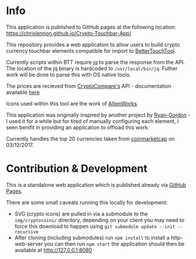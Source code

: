 # Info
This application is published to GitHub pages at the following location: https://chrislennon.github.io/Crypto-Touchbar-App/

This repository provides a web application to allow users to build crypto currency touchbar elements compatible for import to [BetterTouchTool](https://www.boastr.net/). 

Currently scripts within BTT require [jq](https://stedolan.github.io/jq/) to parse the response from the API. The location of the jq binary is hardcoded to `/usr/local/bin/jq`. Futher work will be done to parse this with OS native tools.

The prices are recieved from [CryptoCompare's](https://www.cryptocompare.com/) API - documentation available [here](https://www.cryptocompare.com/api/#)

Icons used within this tool are the work of [AllienWorks](https://github.com/allienworks/cryptocoins).

This application was originally inspired by another project by [Ryan-Gordon](https://github.com/Ryan-Gordon/Crypto-Touchbar) - I used it for a while but for tired of manually configuring each element, I seen benifit in providing an application to offload this work.

Currently handles the top 20 currencies taken from [coinmarketcap](https://coinmarketcap.com/all/views/all/) on 03/12/2017.

# Contribution & Development

This is a standalone web application which is published already via [GitHub Pages](https://chrislennon.github.io/Crypto-Touchbar-App/).

There are some small caveats running this locally for development:

- SVG (crypto icons) are pulled in via a submodule to the `img/cryptocoins/` directory, depending on your client you may need to force this download to happen using `git submodule update --init --recursive`
- After cloning (including submodules) run `npm install` to install a http-web-server you can then run `npm start` the application should then be available at http://127.0.0.1:8080
